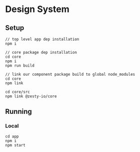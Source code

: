 # Design System

## Setup

```
// top level app dep installation
npm i

// core package dep installation
cd core
npm i 
npm run build
```

```
// link our component package build to global node_modules
cd core
npm link
```

```
cd core/src
npm link @zesty-io/core
```

## Running


### Local

```
cd app
npm i 
npm start
```
